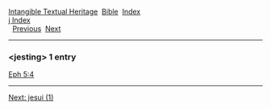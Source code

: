 [Intangible Textual Heritage](../../index)  [Bible](../index) 
[Index](index)   
[j Index](_j_)  
  [Previous](c06226)  [Next](c06228) 

------------------------------------------------------------------------

### &lt;jesting&gt; 1 entry

[Eph 5:4](../kjv/eph005.htm#004)  

------------------------------------------------------------------------

[Next: jesui (1)](c06228)
